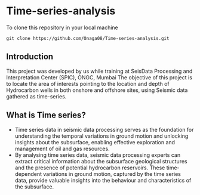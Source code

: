 # Time-series-analysis
To clone this repository in your local machine 
```
git clone https://github.com/Onaga08/Time-series-analysis.git

```

<h2>Introduction</h2>
This project was developed by us while training at SeisData Processing and Interpretation Center (SPIC), ONGC, Mumbai
The objective of this project is to locate the area of interests pointing to the location and depth of Hydrocarbon wells in both onshore and offshore sites, using Seismic data gathered as time-series.

<h2>What is Time series?</h2>
<ul>
      <li>Time series data in seismic data processing serves as the foundation for understanding the temporal variations in ground motion and unlocking insights about the subsurface, enabling effective exploration and management of oil and gas resources.</li>
      <li>By analysing time series data, seismic data processing experts can extract critical information about the subsurface geological structures and the presence of potential hydrocarbon reservoirs. These time-dependent variations in ground motion, captured by the time series data, provide valuable insights into the behaviour and characteristics of the subsurface.</li>
</ul>
 	
 	

